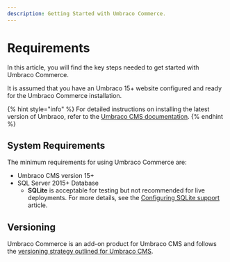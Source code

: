 ```yaml
---
description: Getting Started with Umbraco Commerce.
---
```


# Requirements

In this article, you will find the key steps needed to get started with Umbraco Commerce.

It is assumed that you have an Umbraco 15+ website configured and ready for the Umbraco Commerce installation.

{% hint style="info" %}
For detailed instructions on installing the latest version of Umbraco, refer to the [Umbraco CMS documentation](https://docs.umbraco.com/umbraco-cms/fundamentals/setup/install).
{% endhint %}

## System Requirements

The minimum requirements for using Umbraco Commerce are:

* Umbraco CMS version 15+
* SQL Server 2015+ Database
  * **SQLite** is acceptable for testing but not recommended for live deployments. For more details, see the [Configuring SQLite support](../how-to-guides/configure-sqlite-support.md) article.

## Versioning

Umbraco Commerce is an add-on product for Umbraco CMS and follows the [versioning strategy outlined for Umbraco CMS](https://umbraco.com/products/knowledge-center/versioning-and-release-cadence/).
